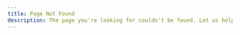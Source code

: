 ```yaml
---
title: Page Not Found
description: The page you're looking for couldn't be found. Let us help you get back on track.
---
```

